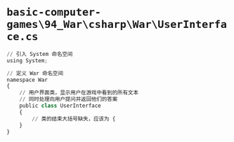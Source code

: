 # `basic-computer-games\94_War\csharp\War\UserInterface.cs`

```py
// 引入 System 命名空间
using System;

// 定义 War 命名空间
namespace War
{
    // 用户界面类，显示用户在游戏中看到的所有文本
    // 同时处理向用户提问并返回他们的答案
    public class UserInterface
    {
        // 类的结束大括号缺失，应该为 {
    }
}
```